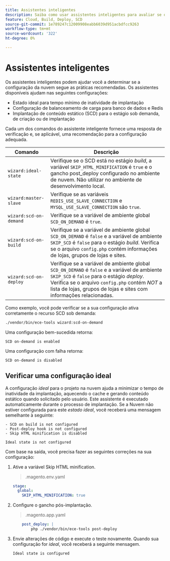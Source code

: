 ```yaml
---
title: Assistentes inteligentes
description: Saiba como usar assistentes inteligentes para avaliar se o projeto do Adobe Commerce na infraestrutura em nuvem está seguindo as práticas recomendadas de implantação.
feature: Cloud, Build, Deploy, SCD
source-git-commit: 1e789247c12009908eabb6039d951acbdfcc9263
workflow-type: tm+mt
source-wordcount: '322'
ht-degree: 0%

---
```


# Assistentes inteligentes

Os assistentes inteligentes podem ajudar você a determinar se a configuração da nuvem segue as práticas recomendadas. Os assistentes disponíveis ajudam nas seguintes configurações:

- Estado ideal para tempo mínimo de inatividade de implantação
- Configuração de balanceamento de carga para banco de dados e Redis
- Implantação de conteúdo estático (SCD) para o estágio sob demanda, de criação ou de implantação

Cada um dos comandos do assistente inteligente fornece uma resposta de verificação e, se aplicável, uma recomendação para a configuração adequada.

| Comando | Descrição |
| ------- | ------------|
| `wizard:ideal-state` | Verifique se o SCD está no estágio _build_, a variável `SKIP_HTML_MINIFICATION` é `true` e o gancho post_deploy configurado no ambiente de nuvem. Não utilizar no ambiente de desenvolvimento local. |
| `wizard:master-slave` | Verifique se as variáveis `REDIS_USE_SLAVE_CONNECTION` e `MYSQL_USE_SLAVE_CONNECTION` são `true`. |
| `wizard:scd-on-demand` | Verifique se a variável de ambiente global `SCD_ON_DEMAND` é `true`. |
| `wizard:scd-on-build` | Verifique se a variável de ambiente global `SCD_ON_DEMAND` é `false` e a variável de ambiente `SKIP_SCD` é `false` para o estágio _build_. Verifica se o arquivo `config.php` contém informações de lojas, grupos de lojas e sites. |
| `wizard:scd-on-deploy` | Verifique se a variável de ambiente global `SCD_ON_DEMAND` é `false` e a variável de ambiente `SKIP_SCD` é `false` para o estágio _deploy_. Verifica se o arquivo `config.php` contém _NOT_ a lista de lojas, grupos de lojas e sites com informações relacionadas. |

Como exemplo, você pode verificar se a sua configuração ativa corretamente o recurso SCD sob demanda:

```bash
./vendor/bin/ece-tools wizard:scd-on-demand
```

Uma configuração bem-sucedida retorna:

```
SCD on-demand is enabled
```

Uma configuração com falha retorna:

```
SCD on-demand is disabled
```

## Verificar uma configuração ideal

A configuração _ideal_ para o projeto na nuvem ajuda a minimizar o tempo de inatividade da implantação, aquecendo o cache e gerando conteúdo estático quando solicitado pelo usuário. Este assistente é executado automaticamente durante o processo de implantação. Se a Nuvem não estiver configurada para este _estado ideal_, você receberá uma mensagem semelhante à seguinte:

```
- SCD on build is not configured
- Post-deploy hook is not configured
- Skip HTML minification is disabled

Ideal state is not configured
```

Com base na saída, você precisa fazer as seguintes correções na sua configuração:

1. Ative a variável Skip HTML minification.

   > .magento.env.yaml

   ```yaml
   stage:
     global:
       SKIP_HTML_MINIFICATION: true
   ```

1. Configure o gancho pós-implantação.

   > .magento.app.yaml

   ```yaml
       post_deploy: |
           php ./vendor/bin/ece-tools post-deploy
   ```

1. Envie alterações de código e execute o teste novamente. Quando sua configuração for _ideal_, você receberá a seguinte mensagem.

   ```
   Ideal state is configured
   ```
